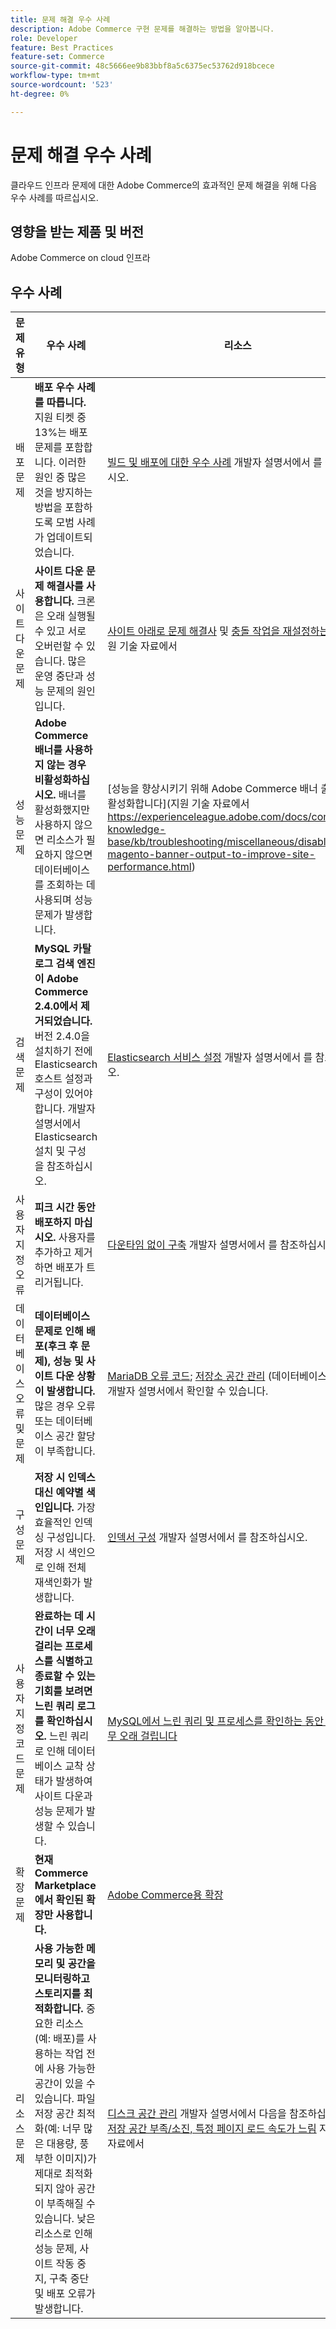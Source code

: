 ```yaml
---
title: 문제 해결 우수 사례
description: Adobe Commerce 구현 문제를 해결하는 방법을 알아봅니다.
role: Developer
feature: Best Practices
feature-set: Commerce
source-git-commit: 48c5666ee9b83bbf8a5c6375ec53762d918bcece
workflow-type: tm+mt
source-wordcount: '523'
ht-degree: 0%

---
```



# 문제 해결 우수 사례

클라우드 인프라 문제에 대한 Adobe Commerce의 효과적인 문제 해결을 위해 다음 우수 사례를 따르십시오.

## 영향을 받는 제품 및 버전

Adobe Commerce on cloud 인프라

## 우수 사례

| 문제 유형 | 우수 사례 | 리소스 |
|----------------------------|----------------------------------------------------------------------------------------------------------------------------------------------------------------------------------------------------------------------------------------------------------------------------------------------------------------------------------------------------------------------------------------------------|-------------------------------------------------------------------------------------------------------------------------------------------------------------------------------------------------------------------------------------------------------------------------------------------------------------------------------------------------------------------------------------------------------|
| 배포 문제 | **배포 우수 사례를 따릅니다.** 지원 티켓 중 13%는 배포 문제를 포함합니다. 이러한 원인 중 많은 것을 방지하는 방법을 포함하도록 모범 사례가 업데이트되었습니다. | [빌드 및 배포에 대한 우수 사례](https://devdocs.magento.com/cloud/reference/discover-deploy.html#best-practices) 개발자 설명서에서 를 참조하십시오. |
| 사이트 다운 문제 | **사이트 다운 문제 해결사를 사용합니다.** 크론은 오래 실행될 수 있고 서로 오버런할 수 있습니다. 많은 운영 중단과 성능 문제의 원인입니다. | [사이트 아래로 문제 해결사](https://experienceleague.adobe.com/docs/commerce-knowledge-base/kb/troubleshooting/site-down-or-unresponsive/magento-site-down-troubleshooter.html?lang=en) 및 [충돌 작업을 재설정하는 방법](https://experienceleague.adobe.com/docs/commerce-knowledge-base/kb/troubleshooting/miscellaneous/cron-job-is-stuck-in-running-status.html?lang=en) 지원 기술 자료에서 |
| 성능 문제 | **Adobe Commerce 배너를 사용하지 않는 경우 비활성화하십시오.** 배너를 활성화했지만 사용하지 않으면 리소스가 필요하지 않으면 데이터베이스를 조회하는 데 사용되며 성능 문제가 발생합니다. | [성능을 향상시키기 위해 Adobe Commerce 배너 출력을 비활성화합니다](지원 기술 자료에서 https://experienceleague.adobe.com/docs/commerce-knowledge-base/kb/troubleshooting/miscellaneous/disable-magento-banner-output-to-improve-site-performance.html) |
| 검색 문제 | **MySQL 카탈로그 검색 엔진이 Adobe Commerce 2.4.0에서 제거되었습니다.** 버전 2.4.0을 설치하기 전에 Elasticsearch 호스트 설정과 구성이 있어야 합니다. 개발자 설명서에서 Elasticsearch 설치 및 구성 을 참조하십시오. | [Elasticsearch 서비스 설정](https://devdocs.magento.com/cloud/project/services-elastic.html) 개발자 설명서에서 를 참조하십시오. |
| 사용자 지정 오류 | **피크 시간 동안 배포하지 마십시오.** 사용자를 추가하고 제거하면 배포가 트리거됩니다. | [다운타임 없이 구축](https://devdocs.magento.com/cloud/deploy/reduce-downtime.html) 개발자 설명서에서 를 참조하십시오. |
| 데이터베이스 오류 및 문제 | **데이터베이스 문제로 인해 배포(후크 후 문제), 성능 및 사이트 다운 상황이 발생합니다.** 많은 경우 오류 또는 데이터베이스 공간 할당이 부족합니다. | [MariaDB 오류 코드](https://mariadb.com/kb/en/library/mariadb-error-codes/#mariadb-specific-error-codes); [저장소 공간 관리](https://devdocs.magento.com/cloud/project/manage-disk-space.html) (데이터베이스 포함)을 개발자 설명서에서 확인할 수 있습니다. |
| 구성 문제 | **저장 시 인덱스 대신 예약별 색인입니다.** 가장 효율적인 인덱싱 구성입니다. 저장 시 색인으로 인해 전체 재색인화가 발생합니다. | [인덱서 구성](../../../configuration/cli/manage-indexers.md#configure-indexers) 개발자 설명서에서 를 참조하십시오. |
| 사용자 지정 코드 문제 | **완료하는 데 시간이 너무 오래 걸리는 프로세스를 식별하고 종료할 수 있는 기회를 보려면 느린 쿼리 로그를 확인하십시오.** 느린 쿼리로 인해 데이터베이스 교착 상태가 발생하여 사이트 다운과 성능 문제가 발생할 수 있습니다. | [MySQL에서 느린 쿼리 및 프로세스를 확인하는 동안 시간이 너무 오래 걸립니다](https://experienceleague.adobe.com/docs/commerce-knowledge-base/kb/troubleshooting/database/checking-slow-queries-and-processes-mysql.html) |
| 확장 문제 | **현재 Commerce Marketplace에서 확인된 확장만 사용합니다.** | [Adobe Commerce용 확장](https://marketplace.magento.com/extensions.html) |
| 리소스 문제 | **사용 가능한 메모리 및 공간을 모니터링하고 스토리지를 최적화합니다.** 중요한 리소스(예: 배포)를 사용하는 작업 전에 사용 가능한 공간이 있을 수 있습니다. 파일 저장 공간 최적화(예: 너무 많은 대용량, 풍부한 이미지)가 제대로 최적화되지 않아 공간이 부족해질 수 있습니다. 낮은 리소스로 인해 성능 문제, 사이트 작동 중지, 구축 중단 및 배포 오류가 발생합니다. | [디스크 공간 관리](https://devdocs.magento.com/cloud/project/manage-disk-space.html) 개발자 설명서에서 다음을 참조하십시오. [파일 저장 공간 부족/소진, 특정 페이지 로드 속도가 느림](https://experienceleague.adobe.com/docs/commerce-knowledge-base/kb/troubleshooting/miscellaneous/file-storage-low-specific-page-loads-are-slow.html?lang=en) 지원 기술 자료에서 |

